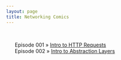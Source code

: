 ```yaml
---
layout: page
title: Networking Comics
---
```


<br>

<ul style="list-style: none;">
	<li> Episode 001 » <a href="/Networking_Comics/episode_001/" target="_blank"> Intro to HTTP Requests</a></li>
	<li> Episode 002 » <a href="/Networking_Comics/episode_002/" target="_blank">Intro to Abstraction Layers</a></li>
</ul>